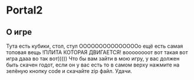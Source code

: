 # Portal2
## О игре
Тута есть кубики, стол, стул ОООООООООООООООо ещё есть самая топовая вещь !ПЛИТА КОТОРАЯ ДВИГАЕТСЯ! воооооооот вот такая вот игра дааа во так вот)))))
Что бы вам зайти в мою игру, у вас должен быть скачен годот, если он у вас есть то в самом верху нажмите на зелёную кнопку code и скачайте zip файл.
Удачи.
 
